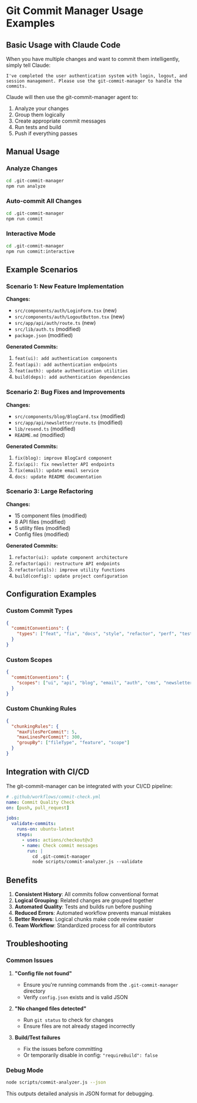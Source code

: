 # Git Commit Manager Usage Examples

## Basic Usage with Claude Code

When you have multiple changes and want to commit them intelligently, simply tell Claude:

```
I've completed the user authentication system with login, logout, and session management. Please use the git-commit-manager to handle the commits.
```

Claude will then use the git-commit-manager agent to:
1. Analyze your changes
2. Group them logically
3. Create appropriate commit messages
4. Run tests and build
5. Push if everything passes

## Manual Usage

### Analyze Changes
```bash
cd .git-commit-manager
npm run analyze
```

### Auto-commit All Changes
```bash
cd .git-commit-manager
npm run commit
```

### Interactive Mode
```bash
cd .git-commit-manager
npm run commit:interactive
```

## Example Scenarios

### Scenario 1: New Feature Implementation
**Changes:**
- `src/components/auth/LoginForm.tsx` (new)
- `src/components/auth/LogoutButton.tsx` (new)
- `src/app/api/auth/route.ts` (new)
- `src/lib/auth.ts` (modified)
- `package.json` (modified)

**Generated Commits:**
1. `feat(ui): add authentication components`
2. `feat(api): add authentication endpoints`
3. `feat(auth): update authentication utilities`
4. `build(deps): add authentication dependencies`

### Scenario 2: Bug Fixes and Improvements
**Changes:**
- `src/components/blog/BlogCard.tsx` (modified)
- `src/app/api/newsletter/route.ts` (modified)
- `lib/resend.ts` (modified)
- `README.md` (modified)

**Generated Commits:**
1. `fix(blog): improve BlogCard component`
2. `fix(api): fix newsletter API endpoints`
3. `fix(email): update email service`
4. `docs: update README documentation`

### Scenario 3: Large Refactoring
**Changes:**
- 15 component files (modified)
- 8 API files (modified)
- 5 utility files (modified)
- Config files (modified)

**Generated Commits:**
1. `refactor(ui): update component architecture`
2. `refactor(api): restructure API endpoints`
3. `refactor(utils): improve utility functions`
4. `build(config): update project configuration`

## Configuration Examples

### Custom Commit Types
```json
{
  "commitConventions": {
    "types": ["feat", "fix", "docs", "style", "refactor", "perf", "test", "build", "ci", "chore", "hotfix"]
  }
}
```

### Custom Scopes
```json
{
  "commitConventions": {
    "scopes": ["ui", "api", "blog", "email", "auth", "cms", "newsletter", "contact", "components", "utils", "config", "deps", "seo", "performance"]
  }
}
```

### Custom Chunking Rules
```json
{
  "chunkingRules": {
    "maxFilesPerCommit": 5,
    "maxLinesPerCommit": 300,
    "groupBy": ["fileType", "feature", "scope"]
  }
}
```

## Integration with CI/CD

The git-commit-manager can be integrated with your CI/CD pipeline:

```yaml
# .github/workflows/commit-check.yml
name: Commit Quality Check
on: [push, pull_request]

jobs:
  validate-commits:
    runs-on: ubuntu-latest
    steps:
      - uses: actions/checkout@v3
      - name: Check commit messages
        run: |
          cd .git-commit-manager
          node scripts/commit-analyzer.js --validate
```

## Benefits

1. **Consistent History**: All commits follow conventional format
2. **Logical Grouping**: Related changes are grouped together
3. **Automated Quality**: Tests and builds run before pushing
4. **Reduced Errors**: Automated workflow prevents manual mistakes
5. **Better Reviews**: Logical chunks make code review easier
6. **Team Workflow**: Standardized process for all contributors

## Troubleshooting

### Common Issues

1. **"Config file not found"**
   - Ensure you're running commands from the `.git-commit-manager` directory
   - Verify `config.json` exists and is valid JSON

2. **"No changed files detected"**
   - Run `git status` to check for changes
   - Ensure files are not already staged incorrectly

3. **Build/Test failures**
   - Fix the issues before committing
   - Or temporarily disable in config: `"requireBuild": false`

### Debug Mode
```bash
node scripts/commit-analyzer.js --json
```

This outputs detailed analysis in JSON format for debugging.